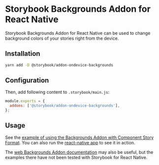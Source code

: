 # Storybook Backgrounds Addon for React Native

Storybook Backgrounds Addon for React Native can be used to change background colors of your stories right from the device.

## Installation

```sh
yarn add -D @storybook/addon-ondevice-backgrounds
```

## Configuration

Then, add following content to `.storybook/main.js`:

```js
module.exports = {
  addons: ['@storybook/addon-ondevice-backgrounds'],
};
```

## Usage

See the [example of using the Backgrounds Addon with Component Story Format](../../examples/expo-example/components/BackgroundExample/BackgroundCsf.stories.tsx). You can also run the [react-native app](../../examples/expo-example) to see it in action.

The [web Backgrounds Addon documentation](https://storybook.js.org/docs/react/essentials/backgrounds) may also be useful, but the examples there have not been tested with Storybook for React Native.
